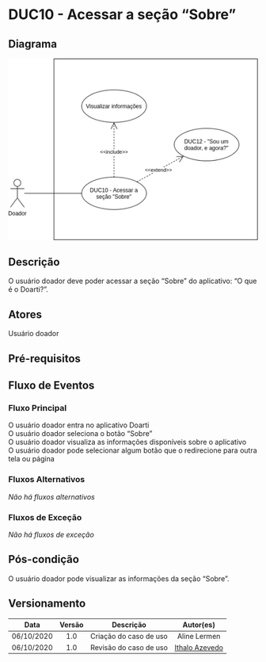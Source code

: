 # DUC10 - Acessar a seção “Sobre”

## Diagrama
![DUC10](../../../../assets/images/casosDeUso/DUC10.png)

## Descrição
O usuário doador deve poder acessar a seção “Sobre” do aplicativo: “O que é o Doarti?”.  

## Atores
Usuário doador  

## Pré-requisitos

## Fluxo de Eventos

### Fluxo Principal
O usuário doador entra no aplicativo Doarti  
O usuário doador seleciona o botão “Sobre”  
O usuário doador visualiza as informações disponíveis sobre o aplicativo  
O usuário doador pode selecionar algum botão que o redirecione para outra tela ou página  

### Fluxos Alternativos
*Não há fluxos alternativos*  

### Fluxos de Exceção
*Não há fluxos de exceção*  


## Pós-condição
O usuário doador pode visualizar as informações da seção “Sobre”.  

## Versionamento
|    Data    | Versão |                        Descrição                         |                            Autor(es)                             |
| :--------: | :----: | :------------------------------------------------------: | :--------------------------------------------------------------: |
| 06/10/2020 | 1.0 | Criação do caso de uso | Aline Lermen |
| 06/10/2020 | 1.0 | Revisão do caso de uso | [Ithalo Azevedo](https://github.com/ithaloazevedo) |




